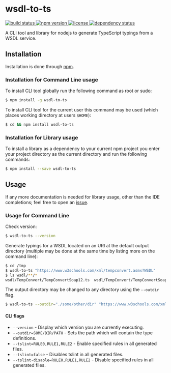 # wsdl-to-ts

<a href="https://travis-ci.org/TimLuq/wsdl-to-ts">
    <img src="https://api.travis-ci.org/TimLuq/wsdl-to-ts.svg?branch=master"
         alt="build status" />
</a>
<a href="https://www.npmjs.com/package/wsdl-to-ts">
    <img src="https://img.shields.io/npm/v/wsdl-to-ts.svg"
         alt="npm version" />
</a>
<a href="https://github.com/TimLuq/wsdl-to-ts/blob/master/LICENSE.md">
    <img src="https://img.shields.io/npm/l/wsdl-to-ts.svg"
         alt="license" />
</a>
<a href="https://david-dm.org/TimLuq/wsdl-to-ts">
    <img src="https://david-dm.org/TimLuq/wsdl-to-ts/status.svg"
         alt="dependency status" />
</a>

A CLI tool and library for nodejs to generate TypeScript typings from a WSDL service.

## Installation
Installation is done through [npm](https://npmjs.com).

### Installation for Command Line usage

To install CLI tool globally run the following command as root or sudo:
```sh
$ npm install -g wsdl-to-ts
```

To install CLI tool for the current user this command may be used (which places working directory at users `$HOME`):
```sh
$ cd && npm install wsdl-to-ts
```

### Installation for Library usage

To install a library as a dependency to your current npm project you enter your project directory as the current directory and run the following commands:
```sh
$ npm install --save wsdl-to-ts
```

## Usage

If any more documentation is needed for library usage, other than the IDE completions; feel free to open an [issue](https://github.com/TimLuq/wsdl-to-ts/issues).

### Usage for Command Line

Check version:
```sh
$ wsdl-to-ts --version
```

Generate typings for a WSDL located on an URI at the default output directory (multiple may be done at the same time by listing more on the command line):
```sh
$ cd /tmp
$ wsdl-to-ts "https://www.w3schools.com/xml/tempconvert.asmx?WSDL"
$ ls wsdl/**/*
wsdl/TempConvert/TempConvertSoap12.ts  wsdl/TempConvert/TempConvertSoap.ts
```

The output directory may be changed to any directory using the `--outdir` flag.
```sh
$ wsdl-to-ts --outdir="./some/other/dir" "https://www.w3schools.com/xml/tempconvert.asmx?WSDL"
```

#### CLI flags
* `--version` - Display which version you are currently executing.
* `--outdir=SOME/DIR/PATH` - Sets the path which will contain the type definitions.
* `--tslint=RULE0,RULE1,RULE2` - Enable specified rules in all generated files.
* `--tslint=false` - Disables tslint in all generated files.
* `--tslint-disable=RULE0,RULE1,RULE2` - Disable specified rules in all generated files.

